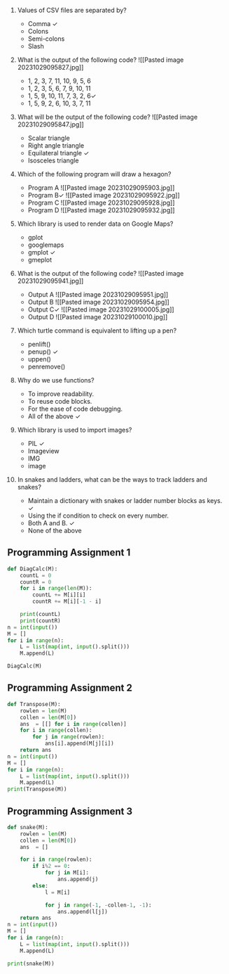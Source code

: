 
1. Values of CSV files are separated by?
   - Comma ✓
   - Colons
   - Semi-colons
   - Slash

2. What is the output of the following code?
   ![[Pasted image 20231029095827.jpg]]
   - 1, 2, 3, 7, 11, 10, 9, 5, 6
   - 1, 2, 3, 5, 6, 7, 9, 10, 11 
   - 1, 5, 9, 10, 11, 7, 3, 2, 6✓
   - 1, 5, 9, 2, 6, 10, 3, 7, 11

3. What will be the output of the following code?
   ![[Pasted image 20231029095847.jpg]]
   - Scalar triangle
   - Right angle triangle
   - Equilateral triangle ✓
   - Isosceles triangle

4. Which of the following program will draw a hexagon?
   - Program A 
     ![[Pasted image 20231029095903.jpg]]
   - Program B✓
     ![[Pasted image 20231029095922.jpg]]
   - Program C
     ![[Pasted image 20231029095928.jpg]]
   - Program D 
     ![[Pasted image 20231029095932.jpg]]

5. Which library is used to render data on Google Maps?
   - gplot
   - googlemaps
   - gmplot ✓
   - gmeplot

6. What is the output of the following code?
   ![[Pasted image 20231029095941.jpg]]
   - Output A
     ![[Pasted image 20231029095951.jpg]]
   - Output B
     ![[Pasted image 20231029095954.jpg]]
   - Output C✓
     ![[Pasted image 20231029100005.jpg]]
   - Output D 
     ![[Pasted image 20231029100010.jpg]]

7. Which turtle command is equivalent to lifting up a pen?
   - penlift()
   - penup() ✓
   - uppen()
   - penremove()

8. Why do we use functions?
   - To improve readability.
   - To reuse code blocks.
   - For the ease of code debugging.
   - All of the above ✓

9. Which library is used to import images?
   - PIL ✓
   - Imageview
   - IMG
   - image

10. In snakes and ladders, what can be the ways to track ladders and snakes?
    - Maintain a dictionary with snakes or ladder number blocks as keys. ✓
    - Using the if condition to check on every number.
    - Both A and B. ✓
    - None of the above

## Programming Assignment 1
```python
def DiagCalc(M):
    countL = 0
    countR = 0
    for i in range(len(M)):
        countL += M[i][i]
        countR += M[i][-1 - i]

    print(countL)
    print(countR)
n = int(input())
M = []
for i in range(n):
    L = list(map(int, input().split()))
    M.append(L)

DiagCalc(M)
```

## Programming Assignment 2
```python
def Transpose(M):
    rowlen = len(M)
    collen = len(M[0])
    ans  = [[] for i in range(collen)]
    for i in range(collen):
        for j in range(rowlen):
            ans[i].append(M[j][i])
    return ans
n = int(input())
M = []
for i in range(n):
    L = list(map(int, input().split()))
    M.append(L)
print(Transpose(M))
```

## Programming Assignment 3
```python
def snake(M):
    rowlen = len(M)
    collen = len(M[0])
    ans  = []

    for i in range(rowlen):
        if i%2 == 0:
            for j in M[i]:
                ans.append(j)
        else:
            l = M[i]

            for j in range(-1, -collen-1, -1):
                ans.append(l[j])
    return ans
n = int(input())
M = []
for i in range(n):
    L = list(map(int, input().split()))
    M.append(L)

print(snake(M))
```